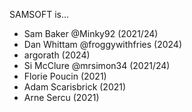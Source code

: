 SAMSOFT is...
- Sam Baker @Minky92 (2021/24)
- Dan Whittam @froggywithfries (2024)
- argorath (2024)
- Si McClure @mrsimon34 (2021/24)
- Florie Poucin (2021)
- Adam Scarisbrick (2021)
- Arne Sercu (2021)
